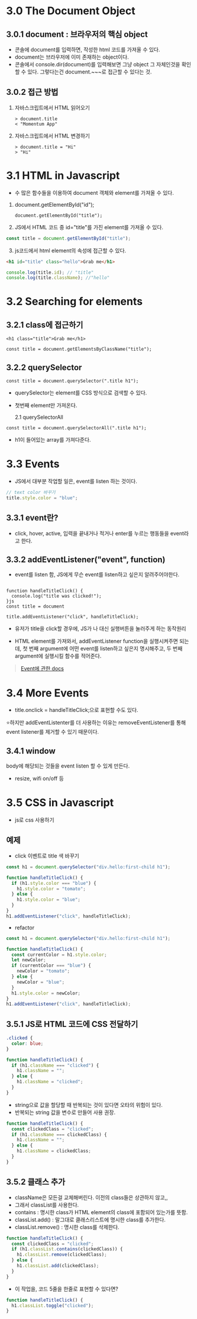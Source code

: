 # 3.0 The Document Object

## 3.0.1 document : 브라우저의 핵심 object

- 콘솔에 document를 입력하면, 작성한 html 코드를 가져올 수 있다.
- document는 브라우저에 이미 존재하는 object이다.
- 콘솔에서 console.dir(document)를 입력해보면 그냥 object 그 자체인것을 확인할 수 있다. 그렇다는건 document.~~~로 접근할 수 있다는 것.

## 3.0.2 접근 방법

1. 자바스크립트에서 HTML 읽어오기

   `> document.title` <br>
   `< "Momentum App"`

2. 자바스크립트에서 HTML 변경하기

   `> document.title = "Hi"` <br>
   `> "Hi"`

# 3.1 HTML in Javascript

- 수 많은 함수들을 이용하여 document 객체와 element를 가져올 수 있다.

1. document.getElementById("id");

   `document.getElementById("title");`

2. JS에서 HTML 코드 중 id="title"를 가진 element를 가져올 수 있다.

```js
const title = document.getElementById("title");
```

3. js코드에서 html element의 속성에 접근할 수 있다.

```html
<h1 id="title" class="hello">Grab me</h1>
```

```js
console.log(title.id); // "title"
console.log(title.className); //"hello"
```

# 3.2 Searching for elements

## 3.2.1 class에 접근하기

`<h1 class="title">Grab me</h1>`

`const title = document.getElementsByClassName("title");`

## 3.2.2 querySelector

`const title = document.querySelector(".title h1");`

- querySelector는 element를 CSS 방식으로 검색할 수 있다.
- 첫번째 element만 가져온다.

  2.1 querySelectorAll

`const title = document.querySelectorAll(".title h1");`

- h1이 들어있는 array를 가져다준다.

# 3.3 Events

- JS에서 대부분 작업할 일은, event를 listen 하는 것이다.

```js
// text color 바꾸기
title.style.color = "blue";
```

## 3.3.1 event란?

- click, hover, active, 입력을 끝내거나 적거나 enter를 누르는 행동들을 event라고 한다.

## 3.3.2 addEventListener("event", function)

- event를 listen 함, JS에게 무슨 event를 listen하고 싶은지 알려주어야한다.

```.querySelector(".title h1");

function handleTitleClick() {
  console.log("title was clicked!");
}js
const title = document

title.addEventListener("click", handleTitleClick);
```

- 유저가 title을 click할 경우에, JS가 나 대신 실행버튼을 눌러주게 하는 동작원리

- HTML element를 가져와서, addEventListener function을 실행시켜주면 되는데, 첫 번째 argument에 어떤 event를 listen하고 싶은지 명시해주고, 두 번째 argument에 실행시킬 함수를 적어준다.

> [Event에 관한 docs](https://developer.mozilla.org/en-US/docs/Web/API/HTMLHeadingElement)

# 3.4 More Events

- title.onclick = handleTitleClick;으로 표현할 수도 있다.

⭐하지만 addEventListenter를 더 사용하는 이유는 removeEventListener를 통해 event listener를 제거할 수 있기 때문이다.

## 3.4.1 window

body에 해당되는 것들을 event listen 할 수 있게 만든다.

- resize, wifi on/off 등

# 3.5 CSS in Javascript

- js로 css 사용하기

## 예제

- click 이벤트로 title 색 바꾸기

```js
const h1 = document.querySelector("div.hello:first-child h1");

function handleTitleClick() {
  if (h1.style.color === "blue") {
    h1.style.color = "tomato";
  } else {
    h1.style.color = "blue";
  }
}
h1.addEventListener("click", handleTitleClick);
```

- refactor

```js
const h1 = document.querySelector("div.hello:first-child h1");

function handleTitleClick() {
  const currentColor = h1.style.color;
  let newColor;
  if (currentColor === "blue") {
    newColor = "tomato";
  } else {
    newColor = "blue";
  }
  h1.style.color = newColor;
}
h1.addEventListener("click", handleTitleClick);
```

## 3.5.1 JS로 HTML 코드에 CSS 전달하기

```css
.clicked {
  color: blue;
}
```

```js
function handleTitleClick() {
  if (h1.className === "clicked") {
    h1.className = "";
  } else {
    h1.className = "clicked";
  }
}
```

- string으로 값을 할당할 때 반복되는 것이 있다면 오타의 위험이 있다.
- 반복되는 string 값을 변수로 만들어 사용 권장.

```js
function handleTitleClick() {
  const clickedClass = "clicked";
  if (h1.className === clickedClass) {
    h1.className = "";
  } else {
    h1.className = clickedClass;
  }
}
```

## 3.5.2 클래스 추가

- className은 모든걸 교체해버린다. 이전의 class들은 상관하지 않고,,
- 그래서 classList를 사용한다.
- contains : 명시한 class가 HTML element의 class에 포함되어 있는가를 뜻함.
- classList.add() : 말그대로 클래스리스트에 명시한 class를 추가한다.
- classList.remove() : 명시한 class를 삭제한다.

```js
function handleTitleClick() {
  const clickedClass = "clicked";
  if (h1.classList.contains(clickedClass)) {
    h1.classList.remove(clickedClass);
  } else {
    h1.classList.add(clickedClass);
  }
}
```

- 이 작업을, 코드 5줄을 한줄로 표현할 수 있다면?

```js
function handleTitleClick() {
  h1.classList.toggle("clicked");
}
```
